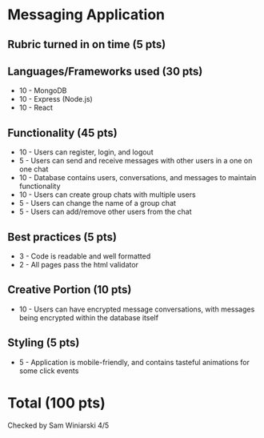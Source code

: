 # Messaging Application

## Rubric turned in on time (5 pts)

## Languages/Frameworks used (30 pts)
* 10 - MongoDB 
* 10 - Express (Node.js) 
* 10 - React
 
## Functionality (45 pts)
* 10 - Users can register, login, and logout
* 5 - Users can send and receive messages with other users in a one on one chat
* 10 - Database contains users, conversations, and messages to maintain functionality
* 10 - Users can create group chats with multiple users
* 5 - Users can change the name of a group chat
* 5 - Users can add/remove other users from the chat

## Best practices (5 pts)
* 3 - Code is readable and well formatted
* 2 - All pages pass the html validator

## Creative Portion (10 pts)
* 10 - Users can have encrypted message conversations, with messages being encrypted within the database itself

## Styling (5 pts)
* 5 - Application is mobile-friendly, and contains tasteful animations for some click events

# Total (100 pts)

Checked by Sam Winiarski 4/5
